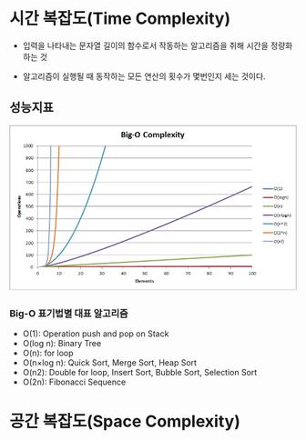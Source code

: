 # 시간 복잡도(Time Complexity)

- 입력을 나타내는 문자열 길이의 함수로서 작동하는 알고리즘을 취해 시간을 정량화하는 것

- 알고리즘이 실행될 때 동작하는 모든 연산의 횟수가 몇번인지 세는 것이다.

## 성능지표

![Big-O](./img/Big-O-Complexity.png)

### Big-O 표기법별 대표 알고리즘
- O(1): Operation push and pop on Stack
- O(log n): Binary Tree
- O(n): for loop
- O(n×log n): Quick Sort, Merge Sort, Heap Sort
- O(n2): Double for loop, Insert Sort, Bubble Sort, Selection Sort
- O(2n): Fibonacci Sequence

# 공간 복잡도(Space Complexity)
